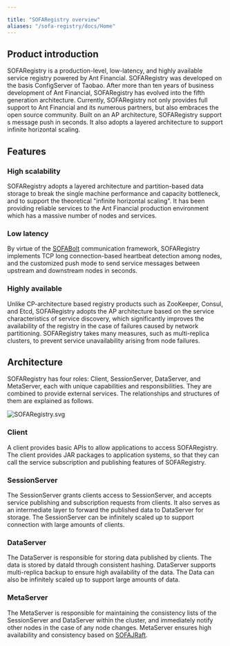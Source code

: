 ```yaml
---

title: "SOFARegistry overview"
aliases: "/sofa-registry/docs/Home"
---
```


## Product introduction

SOFARegistry is a production-level, low-latency, and highly available service registry powered by Ant Financial. SOFARegistry was developed on the basis ConfigServer of Taobao. After more than ten years of business development of Ant Financial, SOFARegistry has evolved into the fifth generation architecture. Currently, SOFARegistry not only provides full support to Ant Financial and its numerous partners, but also embraces the open source community. Built on an AP architecture, SOFARegistry support s message push in seconds. It also adopts a layered architecture to support infinite horizontal scaling.

## Features

### High scalability

SOFARegistry adopts a layered architecture and partition-based data storage to break the single machine performance and capacity bottleneck, and to support the theoretical "infinite horizontal scaling". It has been providing reliable services to the Ant Financial production environment which has a massive number of nodes and services.

### Low latency

By virtue of the [SOFABolt](https://github.com/sofastack/sofa-bolt) communication framework, SOFARegistry implements TCP long connection-based heartbeat detection among nodes, and the customized push mode to send service messages between upstream and downstream nodes in seconds.

### Highly available

Unlike CP-architecture based registry products such as ZooKeeper, Consul, and Etcd, SOFARegistry adopts the AP architecture based on the service characteristics of service discovery, which significantly improves the availability of the registry in the case of failures caused by network partitioning. SOFARegistry takes many measures, such as multi-replica clusters, to prevent service unavailability arising from node failures.

## Architecture

SOFARegistry has four roles: Client, SessionServer, DataServer, and MetaServer, each with unique capabilities and responsibilities. They are combined to provide external services. The relationships and structures of them are explained as follows.

![SOFARegistry.svg](https://gw.alipayobjects.com/zos/basement_prod/a9b69b25-836f-4bbe-a32c-ec6148084f93.svg)

### Client

A client provides basic APIs to allow applications to access SOFARegistry. The client provides JAR packages to application systems, so that they can call the service subscription and publishing features of SOFARegistry.

### SessionServer

The SessionServer grants clients access to SessionServer, and accepts service publishing and subscription requests from clients. It also serves as an intermediate layer to forward the published data to DataServer for storage. The SessionServer can be infinitely scaled up to support connection with large amounts of clients.

### DataServer

The DataServer is responsible for storing data published by clients. The data is stored by dataId through consistent hashing. DataServer supports multi-replica backup to ensure high availability of the data. The Data can also be infinitely scaled up to support large amounts of data.

### MetaServer

The MetaServer is responsible for maintaining the consistency lists of the SessionServer and DataServer within the cluster, and immediately notify other nodes in the case of any node changes. MetaServer ensures high availability and consistency based on [SOFAJRaft](https://github.com/sofastack/sofa-jraft).
